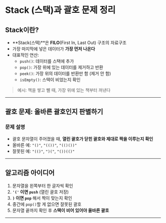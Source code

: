 # Stack (스택)과 괄호 문제 정리

## Stack이란?

- **Stack(스택)**은 **FILO**(First In, Last Out) 구조의 자료구조
- 가장 마지막에 넣은 데이터가 **가장 먼저 나온다**
- 대표적인 연산:
  - `push()`: 데이터를 스택에 추가
  - `pop()`: 가장 위에 있는 데이터를 제거하고 반환
  - `peek()`: 가장 위의 데이터를 반환만 함 (제거 안 함)
  - `isEmpty()`: 스택이 비었는지 확인

> 예시: 책을 쌓고 뺄 때, 가장 위에 있는 책부터 꺼낸다

---

## 괄호 문제: 올바른 괄호인지 판별하기

### 문제 설명
- 괄호 문자열이 주어졌을 때, **열린 괄호가 닫힌 괄호와 제대로 짝을 이루는지 확인**
- 올바른 예: `"()"`, `"(())"`, `"(()())"`
- 잘못된 예: `"(()"`, `")("`, `"())(()"`

---

## 알고리즘 아이디어

1. 문자열을 왼쪽부터 한 글자씩 확인
2. **`'('` 이면 `push`** (열린 괄호 저장)
3. **`)` 이면 `pop`** 해서 짝이 맞는지 확인
4. 중간에 `pop()`할 게 없으면 잘못된 괄호
5. 문자열 끝까지 확인 후 **스택이 비어 있어야 올바른 괄호**

---

